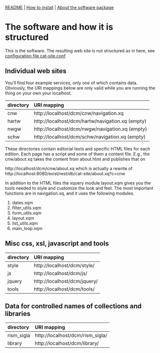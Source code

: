 
[README](../README.md) | [How to install](../INSTALL.md) | [About the software package](cat-site/README.md)

# The software and how it is structured

This is the software. The resulting web site is not structured as in
here, see [configuration file cat-site.conf](../cat-site.conf)

## Individual web sites

You'll find four example services, only one of which contains
data. Obviously, the URI mappings below are only valid while you are
running the thing on your own your localhost.

| directory  | URI mapping |
|:-----------|:------------|
| cnw        | http://localhost/dcm/cnw/navigation.xq |
| hartw      | http://localhost/dcm/hartw/navigation.xq (empty) |
| nwgw       | http://localhost/dcm/nwgw/navigation.xq (empty) |
| schw       | http://localhost/dcm/schw/navigation.xq (empty) |

These directories contain editorial texts and specific HTML files for
each edition. Each page has a script and some of them a content
file. E.g., the cnw/about.xq takes the content from about.html and publishes that on 

http://localhost/dcm/cnw/about.xq which is actually a rewrite of
http://localhost:8080/exist/rest/db/cat-site/about.xq?c=cnw

In addition to the HTML files the xquery module layout.xqm gives you
the tools needed to style and customize the look and feel. The most
important functions are in navigation.xq, and it uses the following
modules.

1. dates.xqm
2. filter_utils.xqm
3. form_utils.xqm
4. layout.xqm
5. list_utils.xqm
6. main_loop.xqm

## Misc css, xsl, javascript and tools

| directory  | URI mapping |
|:-----------|:------------|
| style | http://localhost/dcm/style/ |
| js |  http://localhost/dcm/js/ |
| jquery | http://localhost/dcm/jquery/ |
| tools |  http://localhost/dcm/tools/ |

## Data for controlled names of collections and libraries

| directory  | URI mapping |
|:-----------|:------------|
| rism_sigla | http://localhost/dcm/rism_sigla/ |
| library | http://localhost/dcm/library/ |
